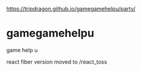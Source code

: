 
https://tripdragon.github.io/gamegamehelpu/party/

# gamegamehelpu
game help u

react fiber version moved to 
/react_toss
